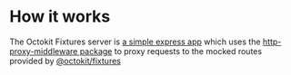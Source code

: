 # How it works

The Octokit Fixtures server is [a simple express app](bin/serve.js)
which uses the [http-proxy-middleware package](https://www.npmjs.com/package/http-proxy-middleware)
to proxy requests to the mocked routes provided by [@octokit/fixtures](https://github.com/octokit/fixture)
